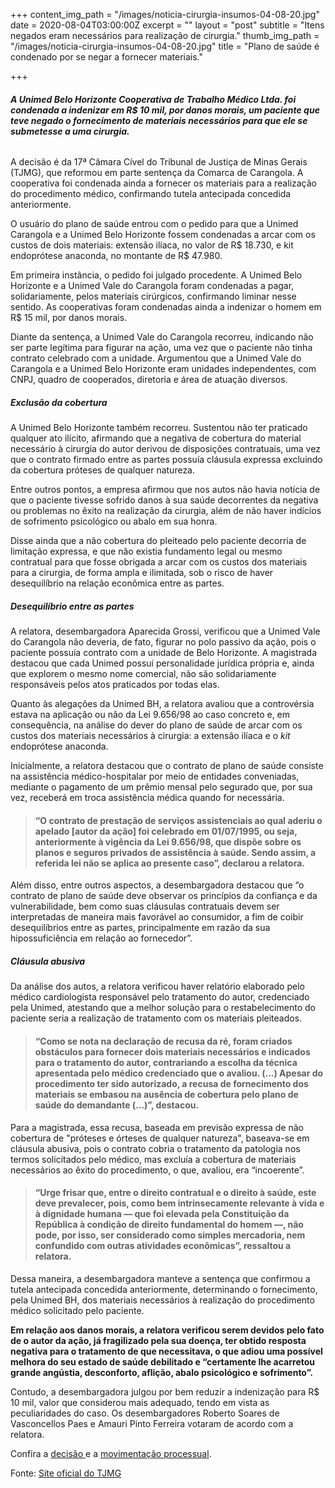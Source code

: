 +++
content_img_path = "/images/noticia-cirurgia-insumos-04-08-20.jpg"
date = 2020-08-04T03:00:00Z
excerpt = ""
layout = "post"
subtitle = "Itens negados eram necessários para realização de cirurgia."
thumb_img_path = "/images/noticia-cirurgia-insumos-04-08-20.jpg"
title = "Plano de saúde é condenado por se negar a fornecer materiais."

+++
###### **A Unimed Belo Horizonte Cooperativa de Trabalho Médico Ltda. foi condenada a indenizar em R$ 10 mil, por danos morais, um paciente que teve negado o fornecimento de materiais necessários para que ele se submetesse a uma cirurgia.**

A decisão é da 17ª Câmara Cível do Tribunal de Justiça de Minas Gerais (TJMG), que reformou em parte sentença da Comarca de Carangola. A cooperativa foi condenada ainda a fornecer os materiais para a realização do procedimento médico, confirmando tutela antecipada concedida anteriormente.

O usuário do plano de saúde entrou com o pedido para que a Unimed Carangola e a Unimed Belo Horizonte fossem condenadas a arcar com os custos de dois materiais: extensão ilíaca, no valor de R$ 18.730, e kit endoprótese anaconda, no montante de R$ 47.980.

Em primeira instância, o pedido foi julgado procedente. A Unimed Belo Horizonte e a Unimed Vale do Carangola foram condenadas a pagar, solidariamente, pelos materiais cirúrgicos, confirmando liminar nesse sentido. As cooperativas foram condenadas ainda a indenizar o homem em R$ 15 mil, por danos morais.

Diante da sentença, a Unimed Vale do Carangola recorreu, indicando não ser parte legítima para figurar na ação, uma vez que o paciente não tinha contrato celebrado com a unidade. Argumentou que a Unimed Vale do Carangola e a Unimed Belo Horizonte eram unidades independentes, com CNPJ, quadro de cooperados, diretoria e área de atuação diversos.

##### **Exclusão da cobertura**

A Unimed Belo Horizonte também recorreu. Sustentou não ter praticado qualquer ato ilícito, afirmando que a negativa de cobertura do material necessário à cirurgia do autor derivou de disposições contratuais, uma vez que o contrato firmado entre as partes possuía cláusula expressa excluindo da cobertura próteses de qualquer natureza.

Entre outros pontos, a empresa afirmou que nos autos não havia notícia de que o paciente tivesse sofrido danos à sua saúde decorrentes da negativa ou problemas no êxito na realização da cirurgia, além de não haver indícios de sofrimento psicológico ou abalo em sua honra.

Disse ainda que a não cobertura do pleiteado pelo paciente decorria de limitação expressa, e que não existia fundamento legal ou mesmo contratual para que fosse obrigada a arcar com os custos dos materiais para a cirurgia, de forma ampla e ilimitada, sob o risco de haver desequilíbrio na relação econômica entre as partes.

##### **Desequilíbrio entre as partes**

A relatora, desembargadora Aparecida Grossi, verificou que a Unimed Vale do Carangola não deveria, de fato, figurar no polo passivo da ação, pois o paciente possuía contrato com a unidade de Belo Horizonte. A magistrada destacou que cada Unimed possui personalidade jurídica própria e, ainda que explorem o mesmo nome comercial, não são solidariamente responsáveis pelos atos praticados por todas elas.

Quanto às alegações da Unimed BH, a relatora avaliou que a controvérsia estava na aplicação ou não da Lei 9.656/98 ao caso concreto e, em consequência, na análise do dever do plano de saúde de arcar com os custos dos materiais necessários à cirurgia: a extensão ilíaca e o _kit_ endoprótese anaconda.

Inicialmente, a relatora destacou que o contrato de plano de saúde consiste na assistência médico-hospitalar por meio de entidades conveniadas, mediante o pagamento de um prêmio mensal pelo segurado que, por sua vez, receberá em troca assistência médica quando for necessária.

> #### “O contrato de prestação de serviços assistenciais ao qual aderiu o apelado \[autor da ação\] foi celebrado em 01/07/1995, ou seja, anteriormente à vigência da Lei 9.656/98, que dispõe sobre os planos e seguros privados de assistência à saúde. Sendo assim, a referida lei não se aplica ao presente caso”, declarou a relatora.

Além disso, entre outros aspectos, a desembargadora destacou que “o contrato de plano de saúde deve observar os princípios da confiança e da vulnerabilidade, bem como suas cláusulas contratuais devem ser interpretadas de maneira mais favorável ao consumidor, a fim de coibir desequilíbrios entre as partes, principalmente em razão da sua hipossuficiência em relação ao fornecedor”.

##### **Cláusula abusiva**

Da análise dos autos, a relatora verificou haver relatório elaborado pelo médico cardiologista responsável pelo tratamento do autor, credenciado pela Unimed, atestando que a melhor solução para o restabelecimento do paciente seria a realização de tratamento com os materiais pleiteados.

> #### “Como se nota na declaração de recusa da ré, foram criados obstáculos para fornecer dois materiais necessários e indicados para o tratamento do autor, contrariando a escolha da técnica apresentada pelo médico credenciado que o avaliou. (...) Apesar do procedimento ter sido autorizado, a recusa de fornecimento dos materiais se embasou na ausência de cobertura pelo plano de saúde do demandante (...)”, destacou.

Para a magistrada, essa recusa, baseada em previsão expressa de não cobertura de "próteses e órteses de qualquer natureza", baseava-se em cláusula abusiva, pois o contrato cobria o tratamento da patologia nos termos solicitados pelo médico, mas excluía a cobertura de materiais necessários ao êxito do procedimento, o que, avaliou, era “incoerente”.

> #### “Urge frisar que, entre o direito contratual e o direito à saúde, este deve prevalecer, pois, como bem intrinsecamente relevante à vida e à dignidade humana — que foi elevada pela Constituição da República à condição de direito fundamental do homem —, não pode, por isso, ser considerado como simples mercadoria, nem confundido com outras atividades econômicas”, ressaltou a relatora.

Dessa maneira, a desembargadora manteve a sentença que confirmou a tutela antecipada concedida anteriormente, determinando o fornecimento, pela Unimed BH, dos materiais necessários à realização do procedimento médico solicitado pelo paciente.

**Em relação aos danos morais, a relatora verificou serem devidos pelo fato de o autor da ação, já fragilizado pela sua doença, ter obtido resposta negativa para o tratamento de que necessitava, o que adiou uma possível melhora do seu estado de saúde debilitado e “certamente lhe acarretou grande angústia, desconforto, aflição, abalo psicológico e sofrimento”.**

Contudo, a desembargadora julgou por bem reduzir a indenização para R$ 10 mil, valor que considerou mais adequado, tendo em vista as peculiaridades do caso. Os desembargadores Roberto Soares de Vasconcellos Paes e Amauri Pinto Ferreira votaram de acordo com a relatora.

Confira a [decisão ](https://www5.tjmg.jus.br/jurisprudencia/pesquisaPalavrasEspelhoAcordao.do?&numeroRegistro=11&totalLinhas=203&paginaNumero=11&linhasPorPagina=1&pesquisarPor=ementa&orderByData=2&listaOrgaoJulgador=1-17&dataPublicacaoInicial=28/07/2020&dataPublicacaoFinal=04/08/2020&referenciaLegislativa=Clique%20na%20lupa%20para%20pesquisar%20as%20refer%EAncias%20cadastradas...&pesquisaPalavras=Pesquisar&)e a [movimentação processual](https://www4.tjmg.jus.br/juridico/sf/proc_resultado2.jsp?listaProcessos=10133150067097001).

Fonte: [Site oficial do TJMG]()
